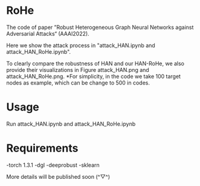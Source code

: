 # RoHe

The code of paper ”Robust Heterogeneous Graph Neural Networks against Adversarial Attacks“ (AAAI2022).

Here we show the attack process in "attack_HAN.ipynb and attack_HAN_RoHe.ipynb". 

To clearly compare the robustness of HAN and our HAN-RoHe, we also provide their visualizations in Figure attack_HAN.png and attack_HAN_RoHe.png.
*For simplicity, in the code we take 100 target nodes as example, which can be change to 500 in codes.


# Usage
Run attack_HAN.ipynb and attack_HAN_RoHe.ipynb


# Requirements
-torch 1.3.1
-dgl
-deeprobust
-sklearn




More details will be published soon (^▽^)
